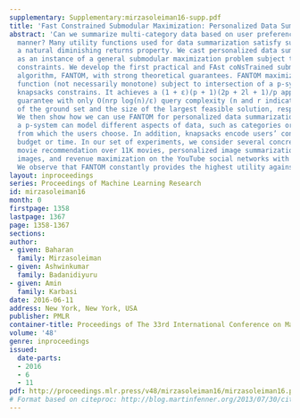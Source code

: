 ```yaml
---
supplementary: Supplementary:mirzasoleiman16-supp.pdf
title: 'Fast Constrained Submodular Maximization: Personalized Data Summarization'
abstract: 'Can we summarize multi-category data based on user preferences in a scalable
  manner? Many utility functions used for data summarization satisfy submodularity,
  a natural diminishing returns property. We cast personalized data summarization
  as an instance of a general submodular maximization problem subject to multiple
  constraints. We develop the first practical and FAst coNsTrained submOdular Maximization
  algorithm, FANTOM, with strong theoretical guarantees. FANTOM maximizes a submodular
  function (not necessarily monotone) subject to intersection of a p-system and l
  knapsacks constrains. It achieves a (1 + ε)(p + 1)(2p + 2l + 1)/p approximation
  guarantee with only O(nrp log(n)/ε) query complexity (n and r indicate the size
  of the ground set and the size of the largest feasible solution, respectively).
  We then show how we can use FANTOM for personalized data summarization. In particular,
  a p-system can model different aspects of data, such as categories or time stamps,
  from which the users choose. In addition, knapsacks encode users’ constraints including
  budget or time. In our set of experiments, we consider several concrete applications:
  movie recommendation over 11K movies, personalized image summarization with 10K
  images, and revenue maximization on the YouTube social networks with 5000 communities.
  We observe that FANTOM constantly provides the highest utility against all the baselines.'
layout: inproceedings
series: Proceedings of Machine Learning Research
id: mirzasoleiman16
month: 0
firstpage: 1358
lastpage: 1367
page: 1358-1367
sections: 
author:
- given: Baharan
  family: Mirzasoleiman
- given: Ashwinkumar
  family: Badanidiyuru
- given: Amin
  family: Karbasi
date: 2016-06-11
address: New York, New York, USA
publisher: PMLR
container-title: Proceedings of The 33rd International Conference on Machine Learning
volume: '48'
genre: inproceedings
issued:
  date-parts:
  - 2016
  - 6
  - 11
pdf: http://proceedings.mlr.press/v48/mirzasoleiman16/mirzasoleiman16.pdf
# Format based on citeproc: http://blog.martinfenner.org/2013/07/30/citeproc-yaml-for-bibliographies/
---
```

